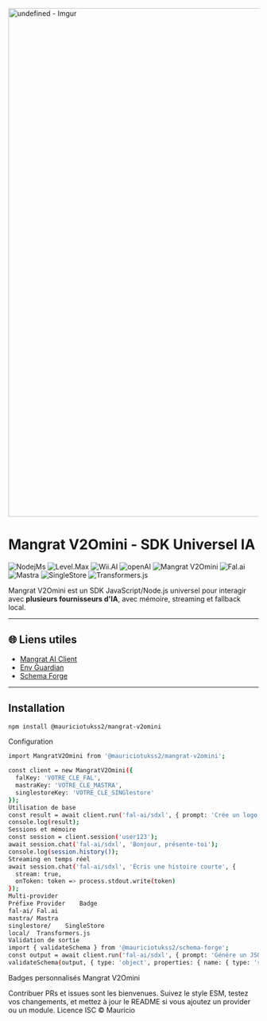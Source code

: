 
<img width="1024" height="1024" alt="undefined - Imgur" src="https://github.com/user-attachments/assets/ef166831-439a-4d32-831f-33c3a46a4676" />


# Mangrat V2Omini - SDK Universel IA

![NodejMs](https://img.shields.io/badge/MangratAI-NodejMs-white?)
![Level.Max](https://img.shields.io/badge/MangratAI-Level.✨AI-blue?)
![Wii.AI](https://img.shields.io/badge/MangratAI-Wii.AI-dark?)
![openAI](https://img.shields.io/badge/ChatGPT-openAI-red?)
![Mangrat V2Omini](https://img.shields.io/badge/MangratAI-V2Omini-blue?logo=data:image/png;base64,iVBORw0KGgoAAAANSUhEUgAA...) 
![Fal.ai](https://img.shields.io/badge/Fal.ai-Client-orange?logo=robot)
![Mastra](https://img.shields.io/badge/Mastra-Client-yellow?logo=data:image/png;base64,iVBOR...)
![SingleStore](https://img.shields.io/badge/SingleStore-DB-red?logo=database)
![Transformers.js](https://img.shields.io/badge/Transformers.js-Local-green?logo=code)

Mangrat V2Omini est un SDK JavaScript/Node.js universel pour interagir avec **plusieurs fournisseurs d'IA**, avec mémoire, streaming et fallback local.

---

## 🌐 Liens utiles

- [Mangrat AI Client](https://www.npmjs.com/package/mangrat-ai-client)  
- [Env Guardian](https://www.npmjs.com/package/@mauriciotukss2/env-guardian)  
- [Schema Forge](https://www.npmjs.com/package/@mauriciotukss2/schema-forge)

---

## Installation

```bash
npm install @mauriciotukss2/mangrat-v2omini
```
Configuration
```bash
import MangratV2Omini from '@mauriciotukss2/mangrat-v2omini';

const client = new MangratV2Omini({
  falKey: 'VOTRE_CLE_FAL',
  mastraKey: 'VOTRE_CLE_MASTRA',
  singlestoreKey: 'VOTRE_CLE_SINGlestore'
});
Utilisation de base
const result = await client.run('fal-ai/sdxl', { prompt: 'Crée un logo minimaliste' });
console.log(result);
Sessions et mémoire
const session = client.session('user123');
await session.chat('fal-ai/sdxl', 'Bonjour, présente-toi');
console.log(session.history());
Streaming en temps réel
await session.chat('fal-ai/sdxl', 'Écris une histoire courte', {
  stream: true,
  onToken: token => process.stdout.write(token)
});
Multi-provider
Préfixe	Provider	Badge
fal-ai/	Fal.ai	
mastra/	Mastra	
singlestore/	SingleStore	
local/	Transformers.js	
Validation de sortie
import { validateSchema } from '@mauriciotukss2/schema-forge';
const output = await client.run('fal-ai/sdxl', { prompt: 'Génère un JSON utilisateur' });
validateSchema(output, { type: 'object', properties: { name: { type: 'string' }, age: { type: 'number' } }, required: ['name','age'] });
```
Badges personnalisés Mangrat V2Omini


Contribuer
PRs et issues sont les bienvenues. Suivez le style ESM, testez vos changements, et mettez à jour le README si vous ajoutez un provider ou un module.
Licence
ISC © Mauricio
